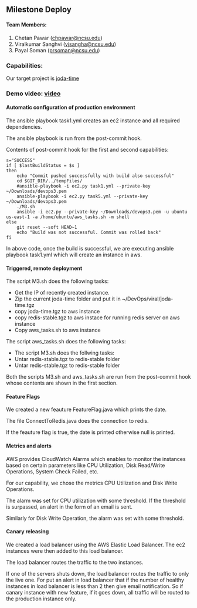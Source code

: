 ## Milestone Deploy

#### Team Members:

1. Chetan Pawar (chpawar@ncsu.edu)
2. Viralkumar Sanghvi (vjsangha@ncsu.edu)
3. Payal Soman (prsoman@ncsu.edu)

### Capabilities:

Our target project is [joda-time](https://github.com/JodaOrg/joda-time)

### Demo video: [video](https://youtu.be/XnEpyCdvgbA)

#### Automatic configuration of production environment

The ansible playbook task1.yml creates an ec2 instance and all required dependencies.

The ansible playbook is run from the post-commit hook.

Contents of post-commit hook for the first and second capabilities:

```
s="SUCCESS"
if [ $lastBuildStatus = $s ]
then
	echo "Commit pushed successfully with build also successful"
	cd $GIT_DIR/../tempFiles/
	#ansible-playbook -i ec2.py task1.yml --private-key ~/Downloads/devops3.pem
	ansible-playbook -i ec2.py task5.yml --private-key ~/Downloads/devops3.pem	
	./M3.sh
	ansible -i ec2.py --private-key ~/Downloads/devops3.pem -u ubuntu us-east-1 -a /home/ubuntu/aws_tasks.sh -m shell
else
	git reset --soft HEAD~1
	echo "Build was not successful. Commit was rolled back"
fi

```

In above code, once the build is successful, we are executing ansible playbook task1.yml which will create an instance in aws.

#### Triggered, remote deployment

The script M3.sh does the following tasks:

- Get the IP of recently created instance.
- Zip the current joda-time folder and put it in ~/DevOps/viral/joda-time.tgz
- copy joda-time.tgz to aws instance
- copy redis-stable.tgz to aws instace for running redis server on aws instance
- Copy aws_tasks.sh to aws instance

The script aws_tasks.sh does the following tasks:

- The script M3.sh does the follwing tasks:
- Untar redis-stable.tgz to redis-stable folder
- Untar redis-stable.tgz to redis-stable folder

Both the scripts M3.sh and aws_tasks.sh are run from the post-commit hook whose contents are shown in the first section.

#### Feature Flags

We created a new feauture FeatureFlag.java which prints the date.

The file ConnectToRedis.java does the connection to redis.

If the feauture flag is true, the date is printed otherwise null is printed. 

#### Metrics and alerts

AWS provides CloudWatch Alarms which enables to monitor the instances based on certain parameters like CPU Utilization, Disk Read/Write Operations, System Check Failed, etc.
 
For our capability, we chose the metrics CPU Utilization and Disk Write Operations.

The alarm was set for CPU utilization with some threshold. If the threshold is surpassed, an alert in the form of an email is sent.

Similarly for Disk Write Operation, the alarm was set with some threshold.

#### Canary releasing

We created a load balancer using the AWS Elastic Load Balancer. The ec2 instances were then added to this load balancer.

The load balancer routes the traffic to the two instances.

If one of the servers shuts down, the load balancer routes the traffic to only the live one. For put an alert in load balancer that if the number of healthy instances in load balancer is less than 2 then give email notification. So if canary instance with new feature, if it goes down, all traffic will be routed to the production instance only.
